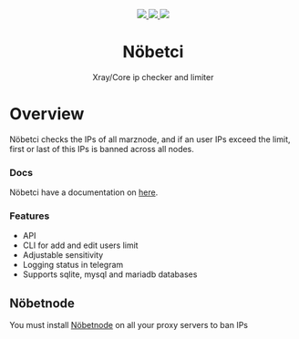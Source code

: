 <p align="center">
    <a href="#">
        <img src="https://img.shields.io/github/license/muttehitler/nobetci?style=flat-square" />
    </a>
    <a href="https://t.me/muttehitler" target="_blank">
        <img src="https://img.shields.io/badge/telegram-group-blue?style=flat-square&logo=telegram" />
    </a>
    <a href="#">
        <img src="https://img.shields.io/github/stars/muttehitler/nobetci?style=social" />
    </a>
</p>

<h1 align="center"/>Nöbetci</h1>

<p align="center">
    Xray/Core ip checker and limiter
</p>

# Overview

Nöbetci checks the IPs of all marznode, and if an user IPs exceed the limit, first or last of this IPs is banned across all nodes.

### Docs

Nöbetci have a documentation on [here](https://muttehitler.github.io/nobetci-docs).

### Features

 - API
 - CLI for add and edit users limit
 - Adjustable sensitivity
 - Logging status in telegram
 - Supports sqlite, mysql and mariadb databases

## Nöbetnode

You must install [Nöbetnode](https://github.com/muttehitler/nobetnode) on all your proxy servers to ban IPs